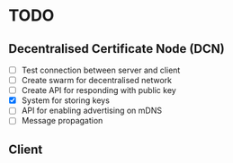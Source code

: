 # TODO

## Decentralised Certificate Node (DCN)

- [ ] Test connection between server and client
- [ ] Create swarm for decentralised network
- [ ] Create API for responding with public key
- [x] System for storing keys
- [ ] API for enabling advertising on mDNS
- [ ] Message propagation

## Client
